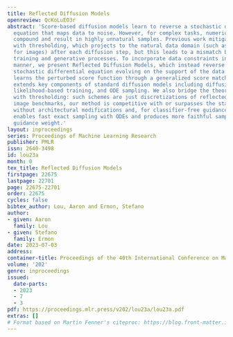 ```yaml
---
title: Reflected Diffusion Models
openreview: QcKoLuEO3r
abstract: 'Score-based diffusion models learn to reverse a stochastic differential
  equation that maps data to noise. However, for complex tasks, numerical error can
  compound and result in highly unnatural samples. Previous work mitigates this drift
  with thresholding, which projects to the natural data domain (such as pixel space
  for images) after each diffusion step, but this leads to a mismatch between the
  training and generative processes. To incorporate data constraints in a principled
  manner, we present Reflected Diffusion Models, which instead reverse a reflected
  stochastic differential equation evolving on the support of the data. Our approach
  learns the perturbed score function through a generalized score matching loss and
  extends key components of standard diffusion models including diffusion guidance,
  likelihood-based training, and ODE sampling. We also bridge the theoretical gap
  with thresholding: such schemes are just discretizations of reflected SDEs. On standard
  image benchmarks, our method is competitive with or surpasses the state of the art
  without architectural modifications and, for classifier-free guidance, our approach
  enables fast exact sampling with ODEs and produces more faithful samples under high
  guidance weight.'
layout: inproceedings
series: Proceedings of Machine Learning Research
publisher: PMLR
issn: 2640-3498
id: lou23a
month: 0
tex_title: Reflected Diffusion Models
firstpage: 22675
lastpage: 22701
page: 22675-22701
order: 22675
cycles: false
bibtex_author: Lou, Aaron and Ermon, Stefano
author:
- given: Aaron
  family: Lou
- given: Stefano
  family: Ermon
date: 2023-07-03
address: 
container-title: Proceedings of the 40th International Conference on Machine Learning
volume: '202'
genre: inproceedings
issued:
  date-parts:
  - 2023
  - 7
  - 3
pdf: https://proceedings.mlr.press/v202/lou23a/lou23a.pdf
extras: []
# Format based on Martin Fenner's citeproc: https://blog.front-matter.io/posts/citeproc-yaml-for-bibliographies/
---
```

